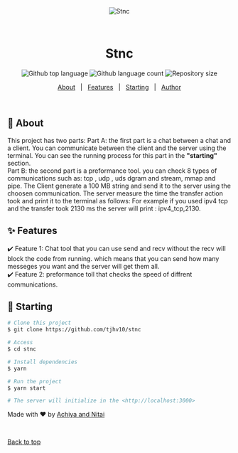 <div align="center" id="top"> 
  <img src="./.github/app.gif" alt="Stnc" />

  &#xa0;

  <!-- <a href="https://stnc.netlify.app">Demo</a> -->
</div>

<h1 align="center">Stnc</h1>

<p align="center">
  <img alt="Github top language" src="https://img.shields.io/github/languages/top/tjhv10/stnc?color=56BEB8">

  <img alt="Github language count" src="https://img.shields.io/github/languages/count/tjhv10/stnc?color=56BEB8">

  <img alt="Repository size" src="https://img.shields.io/github/repo-size/tjhv10/stnc?color=56BEB8">
</p>

<p align="center">
  <a href="#dart-about">About</a> &#xa0; | &#xa0; 
  <a href="#sparkles-features">Features</a> &#xa0; | &#xa0;
  <a href="#checkered_flag-starting">Starting</a> &#xa0; | &#xa0;
  <a href="https://github.com/tjhv10" target="_blank">Author</a>
</p>

<br>

## :dart: About ##
This project has two parts:
Part A: the first part is a chat between a chat and a client.
You can communicate between the client and the server using the terminal.
You can see the running process for this part in the **"starting"** section.\
Part B: the second part is a preformance tool. you can check 8 types of communications such as: tcp , udp , uds dgram and stream, mmap and pipe.
The Client generate a 100 MB string and send it to the server using the choosen communication.
The server measure the time the transfer action took and print it to the terminal as follows: For example if you used ipv4 tcp and the transfer took 2130 ms the server will print : ipv4_tcp,2130.
## :sparkles: Features ##
:heavy_check_mark: Feature 1: Chat tool that you can use send and recv without the recv will block the code from running. which means that you can send how many messeges you want and the server will get them all.\
:heavy_check_mark: Feature 2: preformance toll that checks the speed of diffrent communications.

## :checkered_flag: Starting ##

```bash
# Clone this project
$ git clone https://github.com/tjhv10/stnc

# Access
$ cd stnc

# Install dependencies
$ yarn

# Run the project
$ yarn start

# The server will initialize in the <http://localhost:3000>
```



Made with :heart: by <a href="https://github.com/tjhv10" target="_blank">Achiya and Nitai</a>

&#xa0;

<a href="#top">Back to top</a>
